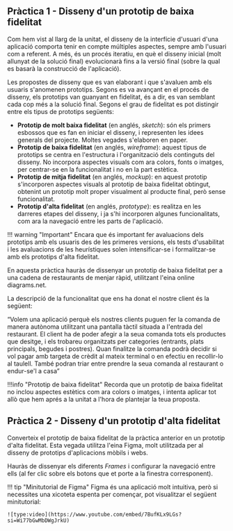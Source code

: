 <!-- ## Pràctica 1 - Heurístiques d'usabilitat

L'any 1994, el guru de la usabilitat Jakob Nielsen va proposar 10 heurístiques per al disseny d'interfícies d'usuari basant-se en la seua experiència personal en aquest camp. Tot i el temps transcorregut des del seu plantejament, les heurístiques de Nielsen segueixen vigents i són utilitzades per la majoria dels professionals del disseny.

!!! info "Heurística"
    Una heurística es pot definir com un mètode o principi basat en l'experiència, que es pot utilitzar com a ajuda per resoldre un problema més complex.

A continuació detallem les 10 heurístiques de Nielsen:

**1. Visibilitat de l'estat del sistema**: sempre hem de mantenir informats els usuaris del que està passant a l'aplicació, tan aviat com siga possible.

**2. Relació entre el sistema i el món real**: la interfície ha d'utilitzar expressions i conceptes propers a l'usuari i a l'entorn real on es desenvolupa la seua activitat.

**3. Donar llibertat i el control a l'usuari**: l'usuari ha de tenir el control de què passa a l'aplicació en tot moment, fins i tot podent canviar d'opinió respecte a una acció anterior.

**4. Consistència i estàndards**: el nostre disseny ha de ser consistent amb allò que l'usuari acostuma a trobar en altres productes, i respectar els estàndards establerts per a la plataforma o el tipus d'aplicació.

**5. Prevenció d'errors**: la interfície que plantegem ha d'ajudar l'usuari a no cometre errors, anticipant-nos a les accions i comportaments que els poden ocasionar.

**6. Reconèixer en comptes de recordar**: la nostra aplicació ha de minimitzar l'esforç de memorització de l'usuari, facilitant l'accés a la informació que necessite a cada moment.

**7. Flexibilitat i eficiència d'ús**: hem d'oferir diferents maneres de fer les coses, de manera que els usuaris amb característiques diferents o diferents nivells d'experiència puguen utilitzar el nostre disseny de forma eficient.

**8. Estètica i disseny minimalista**: tots els elements visuals que utilitzem a la interfície han de tenir un propòsit i ajudar els objectius de l'usuari, evitant elements purament decoratius.

**9. Ajudar amb els errors**: quan es produesca un error haurem d'informar amb un llenguatge familiar a l'usuari, evitant expressions i termes tècnics, i oferint una solució.

**10. Documentació i ajuda**: convé oferir a l'usuari fonts d'informació i ajuda que us permeten resoldre dubtes sobre l'aplicació.

!!! warning "Important"
    En els projectes de disseny d'interfícies és habitual fer sessions d'avaluació de les heurístiques sobre els prototips que es plantegen. A diferència de les avaluacions de la usabilitat comentades a la teoria de l'apartat, a les sessions d'avaluació de les heurístiques no participen usuaris, sinó que són professionals de la usabilitat els que avaluen el disseny.

En aquest cas pràctic hauràs de plantejar un exemple de cada heurística en aplicacions o productes que conegues (no han de ser necessàriament tecnològics). També pots plantejar un contraexemple, és a dir, un cas en què no s'estiga respectant l'heurística.  -->

## Pràctica 1 - Disseny d'un prototip de baixa fidelitat

Com hem vist al llarg de la unitat, el disseny de la interfície d'usuari d'una aplicació comporta tenir en compte múltiples aspectes, sempre amb l'usuari com a referent. A més, és un procés iteratiu, en què el disseny inicial (molt allunyat de la solució final) evolucionarà fins a la versió final (sobre la qual es basarà la construcció de l'aplicació).

Les propostes de disseny que es van elaborant i que s'avaluen amb els usuaris s'anomenen prototips. Segons es va avançant en el procés de disseny, els prototips van guanyant en fidelitat, és a dir, es van semblant cada cop més a la solució final. Segons el grau de fidelitat es pot distingir entre els tipus de prototips següents:

- **Prototip de molt baixa fidelitat** (en anglés, *sketch*): són els primers esbossos que es fan en iniciar el disseny, i representen les idees generals del projecte. Moltes vegades s'elaboren en paper.
- **Prototip de baixa fidelitat** (en anglés, *wireframe*): aquest tipus de prototips se centra en l'estructura i l'organització dels continguts del disseny. No incorpora aspectes visuals com ara colors, fonts o imatges, per centrar-se en la funcionalitat i no en la part estètica.
- **Prototip de mitja fidelitat** (en anglés, *mockup*): en aquest prototip s'incorporen aspectes visuals al prototip de baixa fidelitat obtingut, obtenint un prototip molt proper visualment al producte final, però sense funcionalitat.
- **Prototip d'alta fidelitat** (en anglés, *prototype*): es realitza en les darreres etapes del disseny, i ja s'hi incorporen algunes funcionalitats, com ara la navegació entre les parts de l'aplicació. 

!!! warning "Important"
    Encara que és important fer avaluacions dels prototips amb els usuaris des de les primeres versions, els tests d'usabilitat i les avaluacions de les heurístiques solen intensificar-se i formalitzar-se amb els prototips d'alta fidelitat.

En aquesta pràctica hauràs de dissenyar un prototip de baixa fidelitat per a una cadena de restaurants de menjar ràpid, utilitzant l'eina online diagrams.net.

La descripció de la funcionalitat que ens ha donat el nostre client és la següent:

“Volem una aplicació perquè els nostres clients puguen fer la comanda de manera autònoma utilitzant una pantalla tàctil situada a l'entrada del restaurant. El client ha de poder afegir a la seua comanda tots els productes que desitge, i els trobareu organitzats per categories (entrants, plats principals, begudes i postres). Quan finalitze la comanda podrà decidir si vol pagar amb targeta de crèdit al mateix terminal o en efectiu en recollir-lo al taulell. També podran triar entre prendre la seua comanda al restaurant o endur-se'l a casa” 

!!!info "Prototip de baixa fidelitat"
    Recorda que un prototip de baixa fidelitat no inclou aspectes estètics com ara colors o imatges, i intenta aplicar tot allò que hem aprés a la unitat a l'hora de plantejar la teua proposta. 

## Pràctica 2 - Disseny d'un prototip d'alta fidelitat

Converteix el prototip de baixa fidelitat de la pràctica anterior en un prototip d'alta fidelitat. Esta vegada utilitza l'eina Figma, molt utilitzada per al disseny de prototips d'aplicacions mòbils i webs. 

Hauràs de dissenyar els diferents *Frames* i configurar la navegació entre ells (al fer clic sobre els botons que et porte a la finestra corresponent).

!!! tip "Minitutorial de Figma"
    Figma és una aplicació molt intuitiva, però si necessites una xicoteta espenta per començar, pot visualitzar el següent minitutorial:

    ![type:video](https://www.youtube.com/embed/7BufKLx9LGs?si=Wi77bGwMbDWgJrkU)